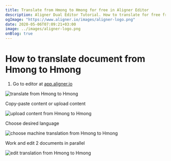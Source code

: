 ```yaml
---
title: Translate from Hmong to Hmong for free in Aligner Editor
description: Aligner Dual Editor Tutorial. How to translate for free from Hmong to Hmong. Aligner is multilingual document management platform. 
ogImage: "https://www.aligner.io/images/aligner-logo.png"
date: 2020-05-06T07:09:21+03:00
image: ../images/aligner-logo.png
onBlog: true
---
```


# How to translate document from Hmong to Hmong

1. Go to editor at [app.aligner.io](https://app.aligner.io "Aligner App web page")

![translate from Hmong to Hmong](../aligner-blank-editor.png "translate from Hmong to Hmong")

Copy-paste content or upload content

![upload content from Hmong to Hmong](../aligner-uploaded-document.png "upload content from Hmong to Hmong")

Choose desired language

![choose machine translation from Hmong to Hmong](../aligner-language-dropdown.png "choose machine translation from Hmong to Hmong")

Work and edit 2 documents in parallel

![edit translation from Hmong to Hmong](../aligner-double-sitded-editor.png "edit translation from Hmong to Hmong")

